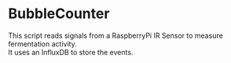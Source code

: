 # BubbleCounter

This script reads signals from a RaspberryPi IR Sensor to measure fermentation activity.  
It uses an InfluxDB to store the events.